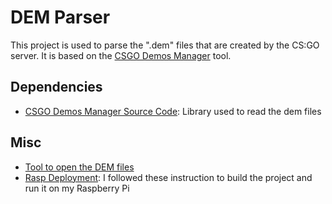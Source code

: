 # DEM Parser

This project is used to parse the ".dem" files that are created by the CS:GO server. It is based on the [CSGO Demos Manager](https://csgo-demo-manager.com/) tool.

## Dependencies

- [CSGO Demos Manager Source Code](https://github.com/StatsHelix/demoinfo): Library used to read the dem files

## Misc

- [Tool to open the DEM files](https://github.com/akiver/csgo-demos-manager)
- [Rasp Deployment](https://docs.microsoft.com/en-gb/dotnet/iot/deployment#deploying-a-self-contained-app): I followed these instruction to build the project and run it on my Raspberry Pi
